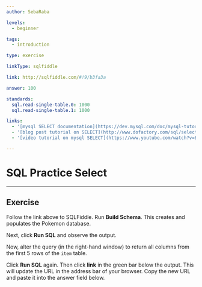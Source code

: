 ```yaml
---
author: SebaRaba

levels:
  - beginner

tags:
  - introduction

type: exercise

linkType: sqlfiddle

link: http://sqlfiddle.com/#!9/b3fa3a

answer: 100

standards:
  sql.read-single-table.0: 1000
  sql.read-single-table.1: 1000

links:
  - '[mysql SELECT documentation](https://dev.mysql.com/doc/mysql-tutorial-excerpt/5.6/en/selecting-rows.html){website}'
  - '[blog post tutorial on SELECT](http://www.dofactory.com/sql/select){website}'
  - '[video tutorial on mysql SELECT](https://www.youtube.com/watch?v=BgK88mlgA6I){video}'

---
```

# SQL Practice Select

---        
## Exercise

Follow the link above to SQLFiddle. Run **Build Schema**. This creates and populates the Pokemon database.

Next, click **Run SQL** and observe the output.

Now, alter the query (in the right-hand window) to return all columns from the first 5 rows of the `item` table.

Click **Run SQL** again. Then click **link** in the green bar below the output. This will update the URL in the address bar of your browser. Copy the new URL and paste it into the answer field below.

